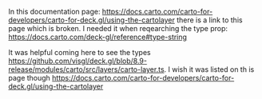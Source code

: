In this documentation page:
https://docs.carto.com/carto-for-developers/carto-for-deck.gl/using-the-cartolayer
there is a link to this page which is broken. I needed it when reqearching the type prop:
https://docs.carto.com/deck-gl/reference#type-string

It was helpful coming here to see the types https://github.com/visgl/deck.gl/blob/8.9-release/modules/carto/src/layers/carto-layer.ts. I wish it was listed on th is page though https://docs.carto.com/carto-for-developers/carto-for-deck.gl/using-the-cartolayer
